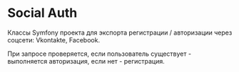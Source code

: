 Social Auth
=======

Классы Symfony проекта для экспорта регистрации / авторизации через соцсети: Vkontakte, Facebook.

При запросе проверяется, если пользователь существует - выполняется авторизация, если нет - регистрация.
